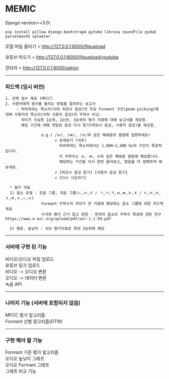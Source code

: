# MEMIC

Django version>=3.0\
```
pip install pillow django-bootstrap4 pytube librosa soundfile pydub parselmouth spleeter
```

로컬 파일 올리기 > http://127.0.0.1:8000/fileupload <p>
유튜브 따오기 > http://127.0.0.1:8000/fileupload/youtube <p>
관리자 > http://127.0.0.1:8000/admin

--------

### 피드백 (임시 버전)
```
1. 전체 점수 제공 (MFCC)
2. 사용자에게 점수를 올리는 방법을 알려주는 보고서
     : 따라하려는 목소리(이하 피모사 음성)의 주요 Formant 구간(peak-picking)에 대해 사용자의 목소리(이하 사용자 음성)의 주파수 비교.
       차이가 극심한 1순위, 2순위, 3순위의 평가 지표에 대해 보고서를 제공함.
       해당 구간에 대해 컷팅된 음성 다시 듣기(피모사 음성, 사용자 음성)를 제공함.

                e.g.) /ㅂ/, /ㅃ/, /ㅍ/와 같은 폐쇄음의 발음에 집중하세요!
                      > 상세보기 (이유)
                        따라하려는 목소리에서는 1,000~2,400 Hz의 구간이 특징적입니다.
                        이 주파수는 ㅂ, ㅃ, ㅍ와 같은 폐쇄음 발음에 해당합니다.
                        해당하는 구간을 다시 한번 들어보고, 발음을 더 정확하게 해보세요.
                      > [피모사 음성 듣기] [사용자 음성 듣기]
                      > [다시 시도하기]

  * 평가 지표
  1) 음소 유형 : 모음 그룹, 자음 그룹(ㄴ,ㅁ,ㄹ / ㄱ,ㄲ,ㅋ,ㅂ,ㅃ,ㅍ,ㅎ / ㄷ,ㄸ,ㅌ,ㅈ,ㅉ,ㅊ,ㅅ,ㅆ)
                Formant 주파수의 차이가 큰 지점에 해당하는 음소 그룹에 대한 피드백 제공
                수치와 평가 근거 참고 문헌 - 한국어 음소의 주파수 특성에 관한 연구 https://www.e-asr.org/upload/pdf/asr-1-1-59.pdf

  2) 템포, 높낮이 : 서브 평가지표로 최대 3순위에 해당
```

--------

### 서버에 구현 된 기능

비디오/오디오 파일 업로드\
유튜브 링크 업로드\
비디오 -> 오디오 변환\
오디오 -> 데이터 변환\
녹음 API

--------

### 나머지 기능 (서버에 포함되지 않음)
MFCC 평가 알고리즘\
Formant 선별 알고리즘(DTW)

--------

### 구현 해야 할 기능
Formant 기준 평가 알고리즘\
오디오 높낮이 그래프\
오디오 Formant 그래프\
그래프 비교 기능
